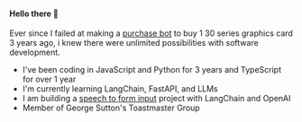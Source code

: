 #### Hello there 👋

Ever since I failed at making a [purchase bot](https://github.com/xelacast/all-in-one) to buy 1 30 series graphics card 3 years ago, i knew there were unlimited possibilities with software development.

- I've been coding in JavaScript and Python for 3 years and TypeScript for over 1 year
- I'm currently learning LangChain, FastAPI, and LLMs
- I am building a [speech to form input](https://github.com/xelacast/speech-to-form-input) project with LangChain and OpenAI
- Member of George Sutton's Toastmaster Group
